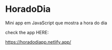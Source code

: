 # HoradoDia
Mini app em JavaScript que mostra a hora do dia

check the app HERE:

https://horadodiapp.netlify.app/
